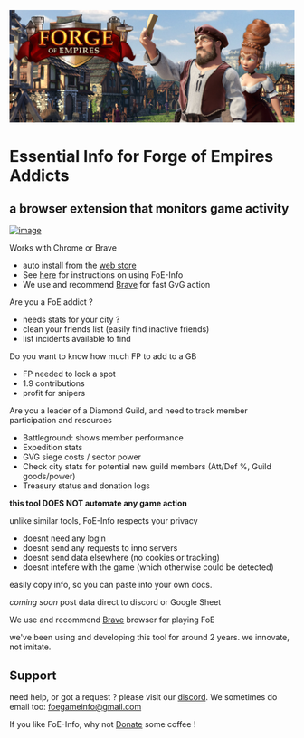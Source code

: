 ![Image](/images/foebanner.jpg)

# Essential Info for Forge of Empires Addicts

## a browser extension that monitors game activity



[![image](https://storage.googleapis.com/chrome-gcs-uploader.appspot.com/image/WlD8wC6g8khYWPJUsQceQkhXSlv1/tbyBjqi7Zu733AAKA5n4.png)](https://chrome.google.com/webstore/detail/foe-info/clifeblhbipgjjlngahknaagkkikfhmo)

Works with Chrome or Brave
 - auto install from the [web store](https://chrome.google.com/webstore/detail/foe-info/clifeblhbipgjjlngahknaagkkikfhmo)
 - See [here](https://github.com/FoE-Info/FoE-Info.github.io/wiki/How-to-start-using-FoE-Info) for instructions on using FoE-Info
 - We use and recommend [Brave](https://brave.com/foe988) for fast GvG action

Are you a FoE addict ?
- needs stats for your city ?
- clean your friends list (easily find inactive friends)
- list incidents available to find

Do you want to know how much FP to add to a GB
- FP needed to lock a spot
- 1.9 contributions
- profit for snipers

Are you a leader of a Diamond Guild, and need to track member participation and resources
- Battleground: shows member performance
- Expedition stats
- GVG siege costs / sector power
- Check city stats for potential new guild members (Att/Def %, Guild goods/power)
- Treasury status and donation logs

**this tool DOES NOT automate any game action**

unlike similar tools, FoE-Info respects your privacy
- doesnt need any login
- doesnt send any requests to inno servers
- doesnt send data elsewhere (no cookies or tracking)
- doesnt intefere with the game (which otherwise could be detected)

easily copy info, so you can paste into your own docs.

*coming soon* post data direct to discord or Google Sheet

We use and recommend [Brave](https://brave.com/foe988) browser for playing FoE

we've been using and developing this tool for around 2 years. we innovate, not imitate.

## Support 

need help, or got a request ? please visit our [discord](https://discord.gg/9Mgn6UR). We sometimes do email too: foegameinfo@gmail.com

If you like FoE-Info, why not [Donate](https://paypal.me/pools/c/8rhGhGLUCc) some coffee !
